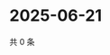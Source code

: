 # 2025-06-21

共 0 条

<!-- BEGIN ZHIHUQUESTIONS -->
<!-- 最后更新时间 Sat Jun 21 2025 08:55:33 GMT+0800 (China Standard Time) -->

<!-- END ZHIHUQUESTIONS -->
